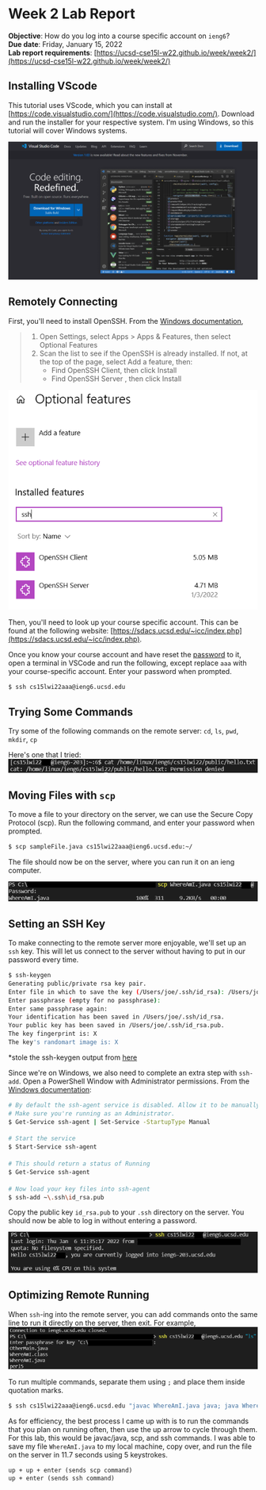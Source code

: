 # Week 2 Lab Report
**Objective**: How do you log into a course specific account on `ieng6`?  
**Due date**: Friday, January 15, 2022  
**Lab report requirements**: [https://ucsd-cse15l-w22.github.io/week/week2/](https://ucsd-cse15l-w22.github.io/week/week2/)

## Installing VScode
This tutorial uses VScode, which you can install at [https://code.visualstudio.com/](https://code.visualstudio.com/). Download and run the installer for your respective system. I'm using Windows, so this tutorial will cover Windows systems.    

![VSCode download page](images/VSCode.PNG)


## Remotely Connecting
First, you'll need to install OpenSSH. From the [Windows documentation](https://docs.microsoft.com/en-us/windows-server/administration/openssh/openssh_install_firstuse),  
> 1. Open Settings, select Apps > Apps & Features, then select Optional Features
> 2. Scan the list to see if the OpenSSH is already installed. If not, at the top of the page, select Add a feature, then:  
>     - Find OpenSSH Client, then click Install
>     - Find OpenSSH Server , then click Install

![Open SSH in Apps & Features of Windows](images/OpenSSH.PNG)


Then, you'll need to look up your course specific account. This can be found at the following website: [https://sdacs.ucsd.edu/~icc/index.php](https://sdacs.ucsd.edu/~icc/index.php).  

Once you know your course account and have reset the [password](https://password.ucsd.edu) to it, open a terminal in VSCode and run the following, except replace `aaa` with your course-specific account. Enter your password when prompted.
```bash
$ ssh cs15lwi22aaa@ieng6.ucsd.edu
```

## Trying Some Commands
Try some of the following commands on the remote server: `cd`, `ls`, `pwd`, `mkdir`, `cp`  

Here's one that I tried:  
![Trying to read a file](images/RunSomeCommands.PNG)    


## Moving Files with `scp`
To move a file to your directory on the server, we can use the Secure Copy Protocol (scp). Run the following command, and enter your password when prompted.

```bash
$ scp sampleFile.java cs15lwi22aaa@ieng6.ucsd.edu:~/
```

The file should now be on the server, where you can run it on an ieng computer.  

![Example of using SCP](images/SCP.PNG)


## Setting an SSH Key
To make connecting to the remote server more enjoyable, we'll set up an `ssh` key. This will let us connect to the server without having to put in our password every time.

```bash
$ ssh-keygen
Generating public/private rsa key pair.
Enter file in which to save the key (/Users/joe/.ssh/id_rsa): /Users/joe/.ssh/id_rsa
Enter passphrase (empty for no passphrase): 
Enter same passphrase again: 
Your identification has been saved in /Users/joe/.ssh/id_rsa.
Your public key has been saved in /Users/joe/.ssh/id_rsa.pub.
The key fingerprint is: X
The key's randomart image is: X
```
*stole the ssh-keygen output from [here](https://ucsd-cse15l-w22.github.io/week/week1/)

Since we're on Windows, we also need to complete an extra step with `ssh-add`. Open a PowerShell Window with Administrator permissions. From the [Windows documentation](https://docs.microsoft.com/en-us/windows-server/administration/openssh/openssh_keymanagement#user-key-generation):  
```bash
# By default the ssh-agent service is disabled. Allow it to be manually started for the next step to work.
# Make sure you're running as an Administrator.
$ Get-Service ssh-agent | Set-Service -StartupType Manual

# Start the service
$ Start-Service ssh-agent

# This should return a status of Running
$ Get-Service ssh-agent

# Now load your key files into ssh-agent
$ ssh-add ~\.ssh\id_rsa.pub
```

Copy the public key `id_rsa.pub` to your `.ssh` directory on the server. You should now be able to log in without entering a password.

![SSH login example without a password](images/SSHKey.PNG)


## Optimizing Remote Running
When `ssh`-ing into the remote server, you can add commands onto the same line to run it directly on the server, then exit. For example,  
![Optimizing remote running login example](images/OptimizingRemote.PNG)

To run multiple commands, separate them using `;` and place them inside quotation marks.  
```bash
$ ssh cs15lwi22aaa@ieng6.ucsd.edu "javac WhereAmI.java java; java WhereAmI"
```

As for efficiency, the best process I came up with is to run the commands that you plan on running often, then use the up arrow to cycle through them. For this lab, this would be javac/java, scp, and ssh commands. I was able to save my file `WhereAmI.java` to my local machine, copy over, and run the file on the server in 11.7 seconds using 5 keystrokes.  
```
up + up + enter (sends scp command)
up + enter (sends ssh command)
```